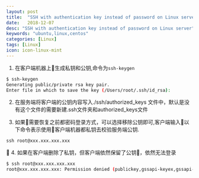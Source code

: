 ```yaml
---
layout: post
title:  "SSH with authentication key instead of password on Linux server"
date:   2018-12-07
desc: "SSH with authentication key instead of password on Linux server"
keywords: "ubuntu,linux,centos"
categories: [Linux]
tags: [Linux]
icon: icon-linux-mint
---
```


1. 在客户端机器上生成私钥和公钥,命令为```ssh-keygen```

```bash
$ ssh-keygen                          
Generating public/private rsa key pair.
Enter file in which to save the key (/Users/root/.ssh/id_rsa):
```

2. 在服务端将客户端的公钥内容写入./ssh/authorized_keys 文件中，默认是没有这个文件的需要新建.ssh文件夹和authorized_keys文件

3. 如果需要恢复之前都密码登录方式，可以选择移除公钥即可,客户端输入以下命令表示使用客户端机器都私钥去校验服务端公钥.
```
ssh root@xxx.xxx.xxx.xxx 
```

4. 如果在客户端删除了私钥，但客户端依然保留了公钥，依然无法登录
```bash
$ ssh root@xxx.xxx.xxx.xxx             
root@xxx.xxx.xxx.xxx: Permission denied (publickey,gssapi-keyex,gssapi-with-mic).
```